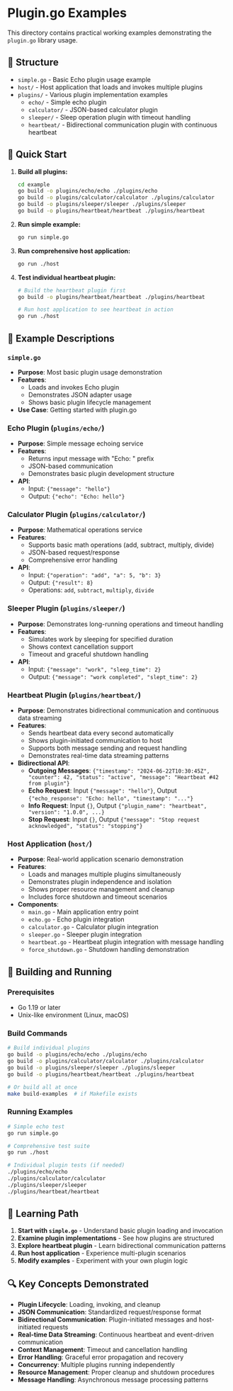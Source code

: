 # Plugin.go Examples

This directory contains practical working examples demonstrating the `plugin.go` library usage.

## 📁 Structure

- `simple.go` - Basic Echo plugin usage example
- `host/` - Host application that loads and invokes multiple plugins
- `plugins/` - Various plugin implementation examples
  - `echo/` - Simple echo plugin
  - `calculator/` - JSON-based calculator plugin
  - `sleeper/` - Sleep operation plugin with timeout handling
  - `heartbeat/` - Bidirectional communication plugin with continuous heartbeat

## 🚀 Quick Start

1. **Build all plugins:**
   ```bash
   cd example
   go build -o plugins/echo/echo ./plugins/echo
   go build -o plugins/calculator/calculator ./plugins/calculator
   go build -o plugins/sleeper/sleeper ./plugins/sleeper
   go build -o plugins/heartbeat/heartbeat ./plugins/heartbeat
   ```

2. **Run simple example:**
   ```bash
   go run simple.go
   ```

3. **Run comprehensive host application:**
   ```bash
   go run ./host
   ```

4. **Test individual heartbeat plugin:**
   ```bash
   # Build the heartbeat plugin first
   go build -o plugins/heartbeat/heartbeat ./plugins/heartbeat
   
   # Run host application to see heartbeat in action
   go run ./host
   ```

## 📖 Example Descriptions

### `simple.go`
- **Purpose**: Most basic plugin usage demonstration
- **Features**: 
  - Loads and invokes Echo plugin
  - Demonstrates JSON adapter usage
  - Shows basic plugin lifecycle management
- **Use Case**: Getting started with plugin.go

### Echo Plugin (`plugins/echo/`)
- **Purpose**: Simple message echoing service
- **Features**:
  - Returns input message with "Echo: " prefix
  - JSON-based communication
  - Demonstrates basic plugin development structure
- **API**: 
  - Input: `{"message": "hello"}`
  - Output: `{"echo": "Echo: hello"}`

### Calculator Plugin (`plugins/calculator/`)
- **Purpose**: Mathematical operations service
- **Features**:
  - Supports basic math operations (add, subtract, multiply, divide)
  - JSON-based request/response
  - Comprehensive error handling
- **API**:
  - Input: `{"operation": "add", "a": 5, "b": 3}`
  - Output: `{"result": 8}`
  - Operations: `add`, `subtract`, `multiply`, `divide`

### Sleeper Plugin (`plugins/sleeper/`)
- **Purpose**: Demonstrates long-running operations and timeout handling
- **Features**:
  - Simulates work by sleeping for specified duration
  - Shows context cancellation support
  - Timeout and graceful shutdown handling
- **API**:
  - Input: `{"message": "work", "sleep_time": 2}`
  - Output: `{"message": "work completed", "slept_time": 2}`

### Heartbeat Plugin (`plugins/heartbeat/`)
- **Purpose**: Demonstrates bidirectional communication and continuous data streaming
- **Features**:
  - Sends heartbeat data every second automatically
  - Shows plugin-initiated communication to host
  - Supports both message sending and request handling
  - Demonstrates real-time data streaming patterns
- **Bidirectional API**:
  - **Outgoing Messages**: `{"timestamp": "2024-06-22T10:30:45Z", "counter": 42, "status": "active", "message": "Heartbeat #42 from plugin"}`
  - **Echo Request**: Input `{"message": "hello"}`, Output `{"echo_response": "Echo: hello", "timestamp": "..."}`
  - **Info Request**: Input `{}`, Output `{"plugin_name": "heartbeat", "version": "1.0.0", ...}`
  - **Stop Request**: Input `{}`, Output `{"message": "Stop request acknowledged", "status": "stopping"}`

### Host Application (`host/`)
- **Purpose**: Real-world application scenario demonstration
- **Features**:
  - Loads and manages multiple plugins simultaneously
  - Demonstrates plugin independence and isolation
  - Shows proper resource management and cleanup
  - Includes force shutdown and timeout scenarios
- **Components**:
  - `main.go` - Main application entry point
  - `echo.go` - Echo plugin integration
  - `calculator.go` - Calculator plugin integration
  - `sleeper.go` - Sleeper plugin integration
  - `heartbeat.go` - Heartbeat plugin integration with message handling
  - `force_shutdown.go` - Shutdown handling demonstration

## 🔧 Building and Running

### Prerequisites
- Go 1.19 or later
- Unix-like environment (Linux, macOS)

### Build Commands
```bash
# Build individual plugins
go build -o plugins/echo/echo ./plugins/echo
go build -o plugins/calculator/calculator ./plugins/calculator
go build -o plugins/sleeper/sleeper ./plugins/sleeper
go build -o plugins/heartbeat/heartbeat ./plugins/heartbeat

# Or build all at once
make build-examples  # if Makefile exists
```

### Running Examples
```bash
# Simple echo test
go run simple.go

# Comprehensive test suite
go run ./host

# Individual plugin tests (if needed)
./plugins/echo/echo
./plugins/calculator/calculator
./plugins/sleeper/sleeper
./plugins/heartbeat/heartbeat
```

## 🎯 Learning Path

1. **Start with `simple.go`** - Understand basic plugin loading and invocation
2. **Examine plugin implementations** - See how plugins are structured
3. **Explore heartbeat plugin** - Learn bidirectional communication patterns
4. **Run host application** - Experience multi-plugin scenarios
5. **Modify examples** - Experiment with your own plugin logic

## 🔍 Key Concepts Demonstrated

- **Plugin Lifecycle**: Loading, invoking, and cleanup
- **JSON Communication**: Standardized request/response format
- **Bidirectional Communication**: Plugin-initiated messages and host-initiated requests
- **Real-time Data Streaming**: Continuous heartbeat and event-driven communication
- **Context Management**: Timeout and cancellation handling
- **Error Handling**: Graceful error propagation and recovery
- **Concurrency**: Multiple plugins running independently
- **Resource Management**: Proper cleanup and shutdown procedures
- **Message Handling**: Asynchronous message processing patterns
